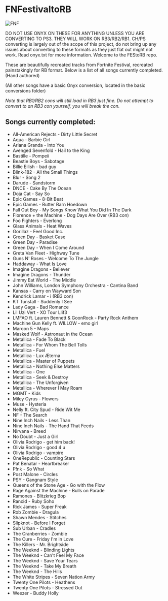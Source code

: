 # FNFestivaltoRB

![FNF](https://github.com/FEStoRB/FNFestivaltoRB/assets/158007129/c65f6997-8300-4c21-b210-2a6d4d7ca76b)

DO NOT USE ONYX ON THESE FOR ANYTHING UNLESS YOU ARE CONVERTING TO PS3. THEY WILL WORK ON RB3/RB2/RB1.
CH/PS converting is largely out of the scope of this project, do not bring up any issues about converting to these formats as they just flat out might not work.
Read onyx.txt for more information.
Welcome to the FEStoRB repo.

These are beautifully recreated tracks from Fortnite Festival, recreated painstakingly for RB format.
Below is a list of all songs currently completed. (Hand authored) 

(All other songs have a basic Onyx conversion, located in the basic conversions folder)

*Note that RB1/RB2 cons will still load in RB3 just fine. Do not attempt to convert to an RB3 con yourself, you will break the con.*

## Songs currently completed:
* All-American Rejects - Dirty Little Secret
* Aqua - Barbie Girl
* Ariana Granda - Into You
* Avenged Sevenfold - Hail to the King
* Bastille - Pompeii
* Beastie Boys - Sabotage
* Billie Eilish - bad guy
* Blink-182 - All the Small Things
* Blur - Song 2
* Darude - Sandstorm
* DNCE - Cake By The Ocean
* Doja Cat - Say So
* Epic Games - 8-Bit Beat
* Epic Games - Butter Barn Hoedown
* Fall Out Boy - My Songs Know What You Did In The Dark
* Florence + the Machine - Dog Days Are Over (RB3 con)
* Foo Fighters - Everlong
* Glass Animals - Heat Waves
* Gorillaz - Feel Good Inc.
* Green Day - Basket Case
* Green Day - Paradise
* Green Day - When I Come Around
* Greta Van Fleet - Highway Tune
* Guns N' Roses - Welcome To The Jungle
* Haddaway - What Is Love
* Imagine Dragons - Believer
* Imagine Dragons - Thunder
* Jimmy Eat World - The Middle
* John Williams, London Symphony Orchestra - Cantina Band
* Kansas - Carry on Wayward Son
* Kendrick Lamar - i (RB3 con)
* KT Tunstall - Suddenly I See
* Lady Gaga - Bad Romance
* Lil Uzi Vert - XO Tour Llif3
* LMFAO ft. Lauren Bennett & GoonRock - Party Rock Anthem
* Machine Gun Kelly ft. WILLOW - emo girl
* Maroon 5 - Maps
* Masked Wolf - Astronaut in the Ocean
* Metallica - Fade To Black
* Metallica - For Whom The Bell Tolls
* Metallica - Fuel
* Metallica - Lux Æterna
* Metallica - Master of Puppets
* Metallica - Nothing Else Matters
* Metallica - One
* Metallica - Seek & Destroy
* Metallica - The Unforgiven
* Metallica - Wherever I May Roam
* MGMT - Kids
* Miley Cyrus - Flowers
* Muse - Hysteria
* Nelly ft. City Spud - Ride Wit Me
* NF - The Search
* Nine Inch Nails - Less Than
* Nine Inch Nails - The Hand That Feeds
* Nirvana - Breed
* No Doubt - Just a Girl
* Olivia Rodrigo - get him back!
* Olivia Rodrigo - good 4 u
* Olivia Rodrigo - vampire
* OneRepublic - Counting Stars
* Pat Benatar - Heartbreaker
* P!nk - So What
* Post Malone - Circles
* PSY - Gangnam Style
* Queens of the Stone Age - Go with the Flow
* Rage Against the Machine - Bulls on Parade
* Ramones - Blitzkrieg Bop
* Rancid - Ruby Soho
* Rick James - Super Freak
* Rob Zombie - Dragula
* Shawn Mendes - Stitches
* Slipknot - Before I Forget
* Sub Urban - Cradles
* The Cranberries - Zombie
* The Cure - Friday I'm in Love
* The Killers - Mr. Brightside
* The Weeknd - Blinding Lights
* The Weeknd - Can't Feel My Face
* The Weeknd - Save Your Tears
* The Weeknd - Take My Breath
* The Weeknd - The Hills
* The White Stripes - Seven Nation Army
* Twenty One Pilots - Heathens
* Twenty One Pilots - Stressed Out
* Weezer - Buddy Holly
